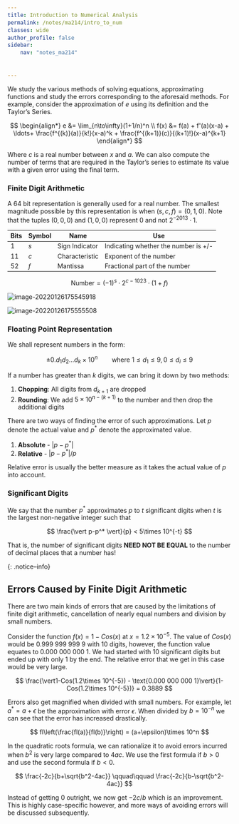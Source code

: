 ```yaml
---
title: Introduction to Numerical Analysis
permalink: /notes/ma214/intro_to_num
classes: wide
author_profile: false
sidebar:
    nav: "notes_ma214"


---
```


<script type="text/javascript" src="https://code.jquery.com/jquery-1.7.1.min.js"></script>

<script type="text/x-mathjax-config">
  MathJax.Hub.Config({
    tex2jax: {
      inlineMath: [ ['$','$'], ["\\(","\\)"] ],
      processEscapes: true
    }
  });
</script>
<script type="text/javascript" async src="https://cdnjs.cloudflare.com/ajax/libs/mathjax/2.7.5/latest.js?config=TeX-MML-AM_CHTML" async></script>

<!-- Notes Begin from here -->

We study the various methods of solving equations, approximating functions and study the errors corresponding to the aforesaid methods. For example, consider the approximation of $e$ using its definition and the Taylor’s Series.


$$
\begin{align*}
e &= \lim_{n\to\infty}(1+1/n)^n \\
f(x) &= f(a) + f'(a)(x-a) + \ldots+ \frac{f^{(k)}(a)}{k!}(x-a)^k + \frac{f^{(k+1)}(c)}{(k+1)!}(x-a)^{k+1}
\end{align*}
$$


Where $c$ is a real number between $x$ and $a$. We can also compute the number of terms that are required in the Taylor’s series to estimate its value with a given error using the final term.



### Finite Digit Arithmetic

A $64$ bit representation is generally used for a real number. The smallest magnitude possible by this representation is when $(s,c,f) = (0,1,0)$. Note that the tuples $(0,0,0)$ and $(1,0,0)$ represent $0$ and not $2^{-2013}\cdot 1$.

| Bits | Symbol | Name           | Use                                  |
| ---- | ------ | -------------- | ------------------------------------ |
| 1    | $s$    | Sign Indicator | Indicating whether the number is +/- |
| 11   | $c$    | Characteristic | Exponent of the number               |
| 52   | $f$    | Mantissa       | Fractional part of the number        |

$$
\text{Number} = (-1)^s\cdot 2^{c-1023}\cdot (1+f)
$$

![image-20220126175545918](..\..\..\assets\images\typora\image-20220126175545918.png)

![image-20220126175555508](..\..\..\assets\images\typora\image-20220126175555508.png)





### Floating Point Representation

We shall represent numbers in the form:


$$
\pm 0.d_1d_2\ldots d_k\times 10^n \qquad \text{where }1\leq d_1\leq9, 0\leq d_i\leq9
$$


If a number has greater than $k$ digits, we can bring it down by two methods:

1. **Chopping**: All digits from $d_{k+1}$ are dropped
2. **Rounding**: We add $5\times 10^{n-(k+1)}$ to the number and then drop the additional digits

There are two ways of finding the error of such approximations. Let $p$ denote the actual value and $p^*$ denote the approximated value.

1. **Absolute** - $\vert p-p^* \vert$
2. **Relative** - $\vert p-p^* \vert/p$

Relative error is usually the better measure as it takes the actual value of $p$ into account.



### Significant Digits

We say that the number $p^*$ approximates $p$ to $t$ significant digits when $t$ is the largest non-negative integer such that


$$
\frac{\vert p-p^* \vert}{p} < 5\times 10^{-t}
$$


That is, the number of significant digits **NEED NOT BE EQUAL** to the number of decimal places that a number has!

{: .notice–info}





## Errors Caused by Finite Digit Arithmetic

There are two main kinds of errors that are caused by the limitations of finite digit arithmetic, cancellation of nearly equal numbers and division by small numbers.

Consider the function $f(x) = 1-Cos(x)$ at $x = 1.2\times 10^{-5}$. The value of $Cos(x)$ would be $\text{0.999 999 999 9}$ with $10$ digits, however, the function value equates to $\text{0.000 000 000 1}$. We had started with $10$ significant digits but ended up with only $1$ by the end. The relative error that we get in this case would be very large.


$$
\frac{\vert1-Cos(1.2\times 10^{-5}) - \text{0.000 000 000 1}\vert}{1-Cos(1.2\times 10^{-5})} = 0.3889
$$


Errors also get magnified when divided with small numbers. For example, let $a^* = a+\epsilon$ be the approximation with error $\epsilon$. When divided by $b=10^{-n}$ we can see that the error has increased drastically. 


$$
fl\left(\frac{fl(a)}{fl(b)}\right) = (a+\epsilon)\times 10^n
$$


In the quadratic roots formula, we can rationalize it to avoid errors incurred when $b^2$ is very large compared to $4ac$. We use the first formula if $b>0$ and use the second formula if $b<0$.


$$
\frac{-2c}{b+\sqrt{b^2-4ac}} \qquad\qquad \frac{-2c}{b-\sqrt{b^2-4ac}}
$$


Instead of getting $0$ outright, we now get $-2c/b$ which is an improvement. This is highly case-specific however, and more ways of avoiding errors will be discussed subsequently.